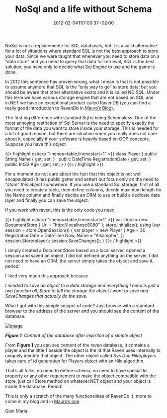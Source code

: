 ﻿---
title: "NoSql and a life without Schema"
description: ""
date: 2012-02-04T07:00:37+02:00
draft: false
tags: [RavenDB]
categories: [NoSql,RavenDB]
---
NoSql is not a replacemente for SQL databases, but it is a valid alternative for a lot of situations where standard SQL is not the best approach to store your data. Since we were taught that whenever you need to store data on a “data store” and you need to query that data for retrieval, SQL is the best solution, you have only to decide what Sql Engine to use and the game is done.

In 2012 this sentence has proven wrong, what I mean is that is not possible to assume anymore that SQL is the “only way to go” to store data; but you should be aware that other alternative exists and it is called NO SQL. Under this term we have various storage engine that are not based on SQL and in.NET we have an exceptional product called RavenDB (you can find a really good introduction to RavenDb in [Mauro’s Blog](http://mauroservienti.blogspot.com/2012/01/ravendb-start-your-engines.html)).

The first big difference with standard Sql is being Schemaless. One of the most annoying restriction of Sql Server is the need to specify exactly the format of the data you want to store inside your storage. This is needed for a lot of good reason, but there are situation when you really does not care about it, especially if your software is heavily based on OOP concepts. Suppose you have this object

{{< highlight csharp "linenos=table,linenostart=1" >}}
class Player
{
public String Name { get; set; }
 
public DateTime RegistrationDate { get; set; }
 
public Int32 Age { get; set; }
}
{{< / highlight >}}

For a moment do not care about the fact that this object is not well encapsulated (it has public getter and setter) but focus only on the need to *“store” this object somewhere*. If you use a standard Sql storage, first of all you need to create a table, then define columns, decide maximum length for the Name column and finally decide an ORM to use or build a dedicate data layer and finally you can save the object.

If you work with raven, this is the only code you need

{{< highlight csharp "linenos=table,linenostart=1" >}}
var store = new DocumentStore { Url = "http://localhost:8080" };
store.Initialize();
using (var session = store.OpenSession())
{
var player = new Player
{
Age = 30,
RegistrationDate = DateTime.Now,
Name = "Alkampfer",
};
session.Store(player);
session.SaveChanges();
}
{{< / highlight >}}

I simply created a DocumentStore based on a local server, opened a session and saved an object, I did not defined anything on the server, I did not need to have an ORM, the server simply takes the object and save it, period!

I liked very much this approach because

*I needed to save an object to a data storage and everything I need is just a two function all, Store to tell the storage the object I want to save and SaveChanges that actually do the save.*

What I got with this simple snippet of code? Just browse with a standard browser to the address of the server and you should see the content of the database.

[![image](https://www.codewrecks.com/blog/wp-content/uploads/2012/02/image_thumb.png "image")](https://www.codewrecks.com/blog/wp-content/uploads/2012/02/image.png)

 ***Figure 1***: *Content of the database after insertion of a simple object*

From  **Figure 1** you can see content of the raven database, it contains a player and the little 1 beside the object is the Id that Raven uses internally to uniquely identify that object. The other object called *Sys Doc Hilo/players* takes care of id generation for Players object with an Hilo algorithm.

That’s all folks, no need to define schema, no need to have special Id property or any other requirement to make the object compatible with the store, just call Store method on whatever.NET object and your object is inside the database, Period!.

This is only a scratch of the many functionalities of RavenDb :), more to come in my blog and in [Mauro’s one](http://mauroservienti.blogspot.com/).

Gian Maria.
